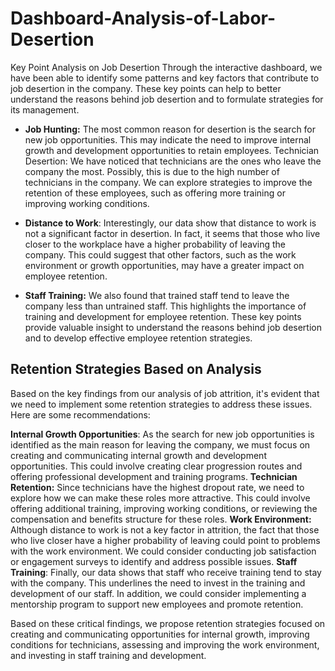 # Dashboard-Analysis-of-Labor-Desertion

Key Point Analysis on Job Desertion
Through the interactive dashboard, we have been able to identify some patterns and key factors that contribute to job desertion in the company. These key points can help to better understand the reasons behind job desertion and to formulate strategies for its management.

- **Job Hunting:** The most common reason for desertion is the search for new job opportunities. This may indicate the need to improve internal growth and development opportunities to retain employees.
Technician Desertion: We have noticed that technicians are the ones who leave the company the most. Possibly, this is due to the high number of technicians in the company. We can explore strategies to improve the retention of these employees, such as offering more training or improving working conditions.

- **Distance to Work**: Interestingly, our data show that distance to work is not a significant factor in desertion. In fact, it seems that those who live closer to the workplace have a higher probability of leaving the company. This could suggest that other factors, such as the work environment or growth opportunities, may have a greater impact on employee retention.

- **Staff Training:** We also found that trained staff tend to leave the company less than untrained staff. This highlights the importance of training and development for employee retention.
These key points provide valuable insight to understand the reasons behind job desertion and to develop effective employee retention strategies.

## Retention Strategies Based on Analysis
Based on the key findings from our analysis of job attrition, it's evident that we need to implement some retention strategies to address these issues. Here are some recommendations:

**Internal Growth Opportunities**: As the search for new job opportunities is identified as the main reason for leaving the company, we must focus on creating and communicating internal growth and development opportunities. This could involve creating clear progression routes and offering professional development and training programs.
**Technician Retention:** Since technicians have the highest dropout rate, we need to explore how we can make these roles more attractive. This could involve offering additional training, improving working conditions, or reviewing the compensation and benefits structure for these roles.
**Work Environment:** Although distance to work is not a key factor in attrition, the fact that those who live closer have a higher probability of leaving could point to problems with the work environment. We could consider conducting job satisfaction or engagement surveys to identify and address possible issues.
**Staff Training**: Finally, our data shows that staff who receive training tend to stay with the company. This underlines the need to invest in the training and development of our staff. In addition, we could consider implementing a mentorship program to support new employees and promote retention.

Based on these critical findings, we propose retention strategies focused on creating and communicating opportunities for internal growth, improving conditions for technicians, assessing and improving the work environment, and investing in staff training and development.
